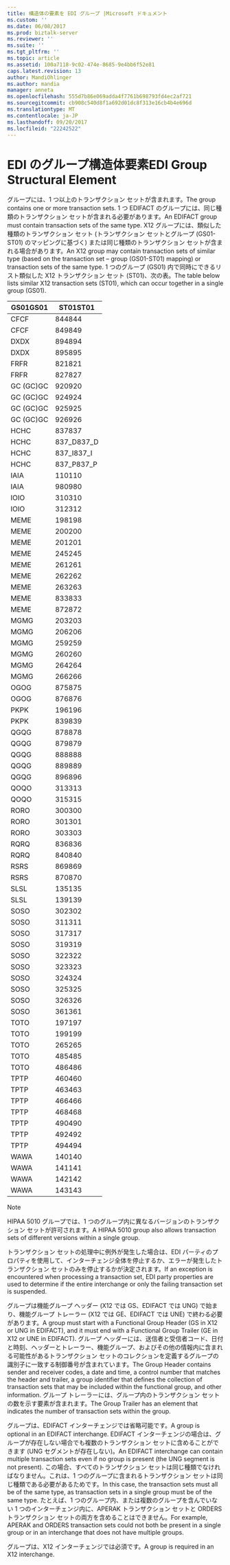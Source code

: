 ```yaml
---
title: 構造体の要素を EDI グループ |Microsoft ドキュメント
ms.custom: ''
ms.date: 06/08/2017
ms.prod: biztalk-server
ms.reviewer: ''
ms.suite: ''
ms.tgt_pltfrm: ''
ms.topic: article
ms.assetid: 100a7118-9c02-474e-8685-9e4bb6f52e81
caps.latest.revision: 13
author: MandiOhlinger
ms.author: mandia
manager: anneta
ms.openlocfilehash: 555d7b86e069adda4f7761b698793fd4ec2af721
ms.sourcegitcommit: cb908c540d8f1a692d01dc8f313e16cb4b4e696d
ms.translationtype: MT
ms.contentlocale: ja-JP
ms.lasthandoff: 09/20/2017
ms.locfileid: "22242522"
---
```

# <a name="edi-group-structural-element"></a><span data-ttu-id="5a06e-102">EDI のグループ構造体要素</span><span class="sxs-lookup"><span data-stu-id="5a06e-102">EDI Group Structural Element</span></span>
<span data-ttu-id="5a06e-103">グループには、1 つ以上のトランザクション セットが含まれます。</span><span class="sxs-lookup"><span data-stu-id="5a06e-103">The group contains one or more transaction sets.</span></span> <span data-ttu-id="5a06e-104">1 つ EDIFACT のグループには、同じ種類のトランザクション セットが含まれる必要があります。</span><span class="sxs-lookup"><span data-stu-id="5a06e-104">An EDIFACT group must contain transaction sets of the same type.</span></span> <span data-ttu-id="5a06e-105">X12 グループには、類似した種類のトランザクション セット (トランザクション セットとグループ (GS01-ST01) のマッピングに基づく) または同じ種類のトランザクション セットが含まれる場合があります。</span><span class="sxs-lookup"><span data-stu-id="5a06e-105">An X12 group may contain transaction sets of similar type (based on the transaction set – group (GS01-ST01) mapping) or transaction sets of the same type.</span></span> <span data-ttu-id="5a06e-106">1 つのグループ (GS01) 内で同時にできるリスト類似した X12 トランザクション セット (ST01)、次の表。</span><span class="sxs-lookup"><span data-stu-id="5a06e-106">The table below lists similar X12 transaction sets (ST01), which can occur together in a single group (GS01).</span></span>  
  
|<span data-ttu-id="5a06e-107">GS01</span><span class="sxs-lookup"><span data-stu-id="5a06e-107">GS01</span></span>|<span data-ttu-id="5a06e-108">ST01</span><span class="sxs-lookup"><span data-stu-id="5a06e-108">ST01</span></span>|  
|----------|----------|  
|<span data-ttu-id="5a06e-109">CF</span><span class="sxs-lookup"><span data-stu-id="5a06e-109">CF</span></span>|<span data-ttu-id="5a06e-110">844</span><span class="sxs-lookup"><span data-stu-id="5a06e-110">844</span></span>|  
|<span data-ttu-id="5a06e-111">CF</span><span class="sxs-lookup"><span data-stu-id="5a06e-111">CF</span></span>|<span data-ttu-id="5a06e-112">849</span><span class="sxs-lookup"><span data-stu-id="5a06e-112">849</span></span>|  
|<span data-ttu-id="5a06e-113">DX</span><span class="sxs-lookup"><span data-stu-id="5a06e-113">DX</span></span>|<span data-ttu-id="5a06e-114">894</span><span class="sxs-lookup"><span data-stu-id="5a06e-114">894</span></span>|  
|<span data-ttu-id="5a06e-115">DX</span><span class="sxs-lookup"><span data-stu-id="5a06e-115">DX</span></span>|<span data-ttu-id="5a06e-116">895</span><span class="sxs-lookup"><span data-stu-id="5a06e-116">895</span></span>|  
|<span data-ttu-id="5a06e-117">FR</span><span class="sxs-lookup"><span data-stu-id="5a06e-117">FR</span></span>|<span data-ttu-id="5a06e-118">821</span><span class="sxs-lookup"><span data-stu-id="5a06e-118">821</span></span>|  
|<span data-ttu-id="5a06e-119">FR</span><span class="sxs-lookup"><span data-stu-id="5a06e-119">FR</span></span>|<span data-ttu-id="5a06e-120">827</span><span class="sxs-lookup"><span data-stu-id="5a06e-120">827</span></span>|  
|<span data-ttu-id="5a06e-121">GC (GC)</span><span class="sxs-lookup"><span data-stu-id="5a06e-121">GC</span></span>|<span data-ttu-id="5a06e-122">920</span><span class="sxs-lookup"><span data-stu-id="5a06e-122">920</span></span>|  
|<span data-ttu-id="5a06e-123">GC (GC)</span><span class="sxs-lookup"><span data-stu-id="5a06e-123">GC</span></span>|<span data-ttu-id="5a06e-124">924</span><span class="sxs-lookup"><span data-stu-id="5a06e-124">924</span></span>|  
|<span data-ttu-id="5a06e-125">GC (GC)</span><span class="sxs-lookup"><span data-stu-id="5a06e-125">GC</span></span>|<span data-ttu-id="5a06e-126">925</span><span class="sxs-lookup"><span data-stu-id="5a06e-126">925</span></span>|  
|<span data-ttu-id="5a06e-127">GC (GC)</span><span class="sxs-lookup"><span data-stu-id="5a06e-127">GC</span></span>|<span data-ttu-id="5a06e-128">926</span><span class="sxs-lookup"><span data-stu-id="5a06e-128">926</span></span>|  
|<span data-ttu-id="5a06e-129">HC</span><span class="sxs-lookup"><span data-stu-id="5a06e-129">HC</span></span>|<span data-ttu-id="5a06e-130">837</span><span class="sxs-lookup"><span data-stu-id="5a06e-130">837</span></span>|  
|<span data-ttu-id="5a06e-131">HC</span><span class="sxs-lookup"><span data-stu-id="5a06e-131">HC</span></span>|<span data-ttu-id="5a06e-132">837_D</span><span class="sxs-lookup"><span data-stu-id="5a06e-132">837_D</span></span>|  
|<span data-ttu-id="5a06e-133">HC</span><span class="sxs-lookup"><span data-stu-id="5a06e-133">HC</span></span>|<span data-ttu-id="5a06e-134">837_I</span><span class="sxs-lookup"><span data-stu-id="5a06e-134">837_I</span></span>|  
|<span data-ttu-id="5a06e-135">HC</span><span class="sxs-lookup"><span data-stu-id="5a06e-135">HC</span></span>|<span data-ttu-id="5a06e-136">837_P</span><span class="sxs-lookup"><span data-stu-id="5a06e-136">837_P</span></span>|  
|<span data-ttu-id="5a06e-137">IA</span><span class="sxs-lookup"><span data-stu-id="5a06e-137">IA</span></span>|<span data-ttu-id="5a06e-138">110</span><span class="sxs-lookup"><span data-stu-id="5a06e-138">110</span></span>|  
|<span data-ttu-id="5a06e-139">IA</span><span class="sxs-lookup"><span data-stu-id="5a06e-139">IA</span></span>|<span data-ttu-id="5a06e-140">980</span><span class="sxs-lookup"><span data-stu-id="5a06e-140">980</span></span>|  
|<span data-ttu-id="5a06e-141">IO</span><span class="sxs-lookup"><span data-stu-id="5a06e-141">IO</span></span>|<span data-ttu-id="5a06e-142">310</span><span class="sxs-lookup"><span data-stu-id="5a06e-142">310</span></span>|  
|<span data-ttu-id="5a06e-143">IO</span><span class="sxs-lookup"><span data-stu-id="5a06e-143">IO</span></span>|<span data-ttu-id="5a06e-144">312</span><span class="sxs-lookup"><span data-stu-id="5a06e-144">312</span></span>|  
|<span data-ttu-id="5a06e-145">ME</span><span class="sxs-lookup"><span data-stu-id="5a06e-145">ME</span></span>|<span data-ttu-id="5a06e-146">198</span><span class="sxs-lookup"><span data-stu-id="5a06e-146">198</span></span>|  
|<span data-ttu-id="5a06e-147">ME</span><span class="sxs-lookup"><span data-stu-id="5a06e-147">ME</span></span>|<span data-ttu-id="5a06e-148">200</span><span class="sxs-lookup"><span data-stu-id="5a06e-148">200</span></span>|  
|<span data-ttu-id="5a06e-149">ME</span><span class="sxs-lookup"><span data-stu-id="5a06e-149">ME</span></span>|<span data-ttu-id="5a06e-150">201</span><span class="sxs-lookup"><span data-stu-id="5a06e-150">201</span></span>|  
|<span data-ttu-id="5a06e-151">ME</span><span class="sxs-lookup"><span data-stu-id="5a06e-151">ME</span></span>|<span data-ttu-id="5a06e-152">245</span><span class="sxs-lookup"><span data-stu-id="5a06e-152">245</span></span>|  
|<span data-ttu-id="5a06e-153">ME</span><span class="sxs-lookup"><span data-stu-id="5a06e-153">ME</span></span>|<span data-ttu-id="5a06e-154">261</span><span class="sxs-lookup"><span data-stu-id="5a06e-154">261</span></span>|  
|<span data-ttu-id="5a06e-155">ME</span><span class="sxs-lookup"><span data-stu-id="5a06e-155">ME</span></span>|<span data-ttu-id="5a06e-156">262</span><span class="sxs-lookup"><span data-stu-id="5a06e-156">262</span></span>|  
|<span data-ttu-id="5a06e-157">ME</span><span class="sxs-lookup"><span data-stu-id="5a06e-157">ME</span></span>|<span data-ttu-id="5a06e-158">263</span><span class="sxs-lookup"><span data-stu-id="5a06e-158">263</span></span>|  
|<span data-ttu-id="5a06e-159">ME</span><span class="sxs-lookup"><span data-stu-id="5a06e-159">ME</span></span>|<span data-ttu-id="5a06e-160">833</span><span class="sxs-lookup"><span data-stu-id="5a06e-160">833</span></span>|  
|<span data-ttu-id="5a06e-161">ME</span><span class="sxs-lookup"><span data-stu-id="5a06e-161">ME</span></span>|<span data-ttu-id="5a06e-162">872</span><span class="sxs-lookup"><span data-stu-id="5a06e-162">872</span></span>|  
|<span data-ttu-id="5a06e-163">MG</span><span class="sxs-lookup"><span data-stu-id="5a06e-163">MG</span></span>|<span data-ttu-id="5a06e-164">203</span><span class="sxs-lookup"><span data-stu-id="5a06e-164">203</span></span>|  
|<span data-ttu-id="5a06e-165">MG</span><span class="sxs-lookup"><span data-stu-id="5a06e-165">MG</span></span>|<span data-ttu-id="5a06e-166">206</span><span class="sxs-lookup"><span data-stu-id="5a06e-166">206</span></span>|  
|<span data-ttu-id="5a06e-167">MG</span><span class="sxs-lookup"><span data-stu-id="5a06e-167">MG</span></span>|<span data-ttu-id="5a06e-168">259</span><span class="sxs-lookup"><span data-stu-id="5a06e-168">259</span></span>|  
|<span data-ttu-id="5a06e-169">MG</span><span class="sxs-lookup"><span data-stu-id="5a06e-169">MG</span></span>|<span data-ttu-id="5a06e-170">260</span><span class="sxs-lookup"><span data-stu-id="5a06e-170">260</span></span>|  
|<span data-ttu-id="5a06e-171">MG</span><span class="sxs-lookup"><span data-stu-id="5a06e-171">MG</span></span>|<span data-ttu-id="5a06e-172">264</span><span class="sxs-lookup"><span data-stu-id="5a06e-172">264</span></span>|  
|<span data-ttu-id="5a06e-173">MG</span><span class="sxs-lookup"><span data-stu-id="5a06e-173">MG</span></span>|<span data-ttu-id="5a06e-174">266</span><span class="sxs-lookup"><span data-stu-id="5a06e-174">266</span></span>|  
|<span data-ttu-id="5a06e-175">OG</span><span class="sxs-lookup"><span data-stu-id="5a06e-175">OG</span></span>|<span data-ttu-id="5a06e-176">875</span><span class="sxs-lookup"><span data-stu-id="5a06e-176">875</span></span>|  
|<span data-ttu-id="5a06e-177">OG</span><span class="sxs-lookup"><span data-stu-id="5a06e-177">OG</span></span>|<span data-ttu-id="5a06e-178">876</span><span class="sxs-lookup"><span data-stu-id="5a06e-178">876</span></span>|  
|<span data-ttu-id="5a06e-179">PK</span><span class="sxs-lookup"><span data-stu-id="5a06e-179">PK</span></span>|<span data-ttu-id="5a06e-180">196</span><span class="sxs-lookup"><span data-stu-id="5a06e-180">196</span></span>|  
|<span data-ttu-id="5a06e-181">PK</span><span class="sxs-lookup"><span data-stu-id="5a06e-181">PK</span></span>|<span data-ttu-id="5a06e-182">839</span><span class="sxs-lookup"><span data-stu-id="5a06e-182">839</span></span>|  
|<span data-ttu-id="5a06e-183">QG</span><span class="sxs-lookup"><span data-stu-id="5a06e-183">QG</span></span>|<span data-ttu-id="5a06e-184">878</span><span class="sxs-lookup"><span data-stu-id="5a06e-184">878</span></span>|  
|<span data-ttu-id="5a06e-185">QG</span><span class="sxs-lookup"><span data-stu-id="5a06e-185">QG</span></span>|<span data-ttu-id="5a06e-186">879</span><span class="sxs-lookup"><span data-stu-id="5a06e-186">879</span></span>|  
|<span data-ttu-id="5a06e-187">QG</span><span class="sxs-lookup"><span data-stu-id="5a06e-187">QG</span></span>|<span data-ttu-id="5a06e-188">888</span><span class="sxs-lookup"><span data-stu-id="5a06e-188">888</span></span>|  
|<span data-ttu-id="5a06e-189">QG</span><span class="sxs-lookup"><span data-stu-id="5a06e-189">QG</span></span>|<span data-ttu-id="5a06e-190">889</span><span class="sxs-lookup"><span data-stu-id="5a06e-190">889</span></span>|  
|<span data-ttu-id="5a06e-191">QG</span><span class="sxs-lookup"><span data-stu-id="5a06e-191">QG</span></span>|<span data-ttu-id="5a06e-192">896</span><span class="sxs-lookup"><span data-stu-id="5a06e-192">896</span></span>|  
|<span data-ttu-id="5a06e-193">QO</span><span class="sxs-lookup"><span data-stu-id="5a06e-193">QO</span></span>|<span data-ttu-id="5a06e-194">313</span><span class="sxs-lookup"><span data-stu-id="5a06e-194">313</span></span>|  
|<span data-ttu-id="5a06e-195">QO</span><span class="sxs-lookup"><span data-stu-id="5a06e-195">QO</span></span>|<span data-ttu-id="5a06e-196">315</span><span class="sxs-lookup"><span data-stu-id="5a06e-196">315</span></span>|  
|<span data-ttu-id="5a06e-197">RO</span><span class="sxs-lookup"><span data-stu-id="5a06e-197">RO</span></span>|<span data-ttu-id="5a06e-198">300</span><span class="sxs-lookup"><span data-stu-id="5a06e-198">300</span></span>|  
|<span data-ttu-id="5a06e-199">RO</span><span class="sxs-lookup"><span data-stu-id="5a06e-199">RO</span></span>|<span data-ttu-id="5a06e-200">301</span><span class="sxs-lookup"><span data-stu-id="5a06e-200">301</span></span>|  
|<span data-ttu-id="5a06e-201">RO</span><span class="sxs-lookup"><span data-stu-id="5a06e-201">RO</span></span>|<span data-ttu-id="5a06e-202">303</span><span class="sxs-lookup"><span data-stu-id="5a06e-202">303</span></span>|  
|<span data-ttu-id="5a06e-203">RQ</span><span class="sxs-lookup"><span data-stu-id="5a06e-203">RQ</span></span>|<span data-ttu-id="5a06e-204">836</span><span class="sxs-lookup"><span data-stu-id="5a06e-204">836</span></span>|  
|<span data-ttu-id="5a06e-205">RQ</span><span class="sxs-lookup"><span data-stu-id="5a06e-205">RQ</span></span>|<span data-ttu-id="5a06e-206">840</span><span class="sxs-lookup"><span data-stu-id="5a06e-206">840</span></span>|  
|<span data-ttu-id="5a06e-207">RS</span><span class="sxs-lookup"><span data-stu-id="5a06e-207">RS</span></span>|<span data-ttu-id="5a06e-208">869</span><span class="sxs-lookup"><span data-stu-id="5a06e-208">869</span></span>|  
|<span data-ttu-id="5a06e-209">RS</span><span class="sxs-lookup"><span data-stu-id="5a06e-209">RS</span></span>|<span data-ttu-id="5a06e-210">870</span><span class="sxs-lookup"><span data-stu-id="5a06e-210">870</span></span>|  
|<span data-ttu-id="5a06e-211">SL</span><span class="sxs-lookup"><span data-stu-id="5a06e-211">SL</span></span>|<span data-ttu-id="5a06e-212">135</span><span class="sxs-lookup"><span data-stu-id="5a06e-212">135</span></span>|  
|<span data-ttu-id="5a06e-213">SL</span><span class="sxs-lookup"><span data-stu-id="5a06e-213">SL</span></span>|<span data-ttu-id="5a06e-214">139</span><span class="sxs-lookup"><span data-stu-id="5a06e-214">139</span></span>|  
|<span data-ttu-id="5a06e-215">SO</span><span class="sxs-lookup"><span data-stu-id="5a06e-215">SO</span></span>|<span data-ttu-id="5a06e-216">302</span><span class="sxs-lookup"><span data-stu-id="5a06e-216">302</span></span>|  
|<span data-ttu-id="5a06e-217">SO</span><span class="sxs-lookup"><span data-stu-id="5a06e-217">SO</span></span>|<span data-ttu-id="5a06e-218">311</span><span class="sxs-lookup"><span data-stu-id="5a06e-218">311</span></span>|  
|<span data-ttu-id="5a06e-219">SO</span><span class="sxs-lookup"><span data-stu-id="5a06e-219">SO</span></span>|<span data-ttu-id="5a06e-220">317</span><span class="sxs-lookup"><span data-stu-id="5a06e-220">317</span></span>|  
|<span data-ttu-id="5a06e-221">SO</span><span class="sxs-lookup"><span data-stu-id="5a06e-221">SO</span></span>|<span data-ttu-id="5a06e-222">319</span><span class="sxs-lookup"><span data-stu-id="5a06e-222">319</span></span>|  
|<span data-ttu-id="5a06e-223">SO</span><span class="sxs-lookup"><span data-stu-id="5a06e-223">SO</span></span>|<span data-ttu-id="5a06e-224">322</span><span class="sxs-lookup"><span data-stu-id="5a06e-224">322</span></span>|  
|<span data-ttu-id="5a06e-225">SO</span><span class="sxs-lookup"><span data-stu-id="5a06e-225">SO</span></span>|<span data-ttu-id="5a06e-226">323</span><span class="sxs-lookup"><span data-stu-id="5a06e-226">323</span></span>|  
|<span data-ttu-id="5a06e-227">SO</span><span class="sxs-lookup"><span data-stu-id="5a06e-227">SO</span></span>|<span data-ttu-id="5a06e-228">324</span><span class="sxs-lookup"><span data-stu-id="5a06e-228">324</span></span>|  
|<span data-ttu-id="5a06e-229">SO</span><span class="sxs-lookup"><span data-stu-id="5a06e-229">SO</span></span>|<span data-ttu-id="5a06e-230">325</span><span class="sxs-lookup"><span data-stu-id="5a06e-230">325</span></span>|  
|<span data-ttu-id="5a06e-231">SO</span><span class="sxs-lookup"><span data-stu-id="5a06e-231">SO</span></span>|<span data-ttu-id="5a06e-232">326</span><span class="sxs-lookup"><span data-stu-id="5a06e-232">326</span></span>|  
|<span data-ttu-id="5a06e-233">SO</span><span class="sxs-lookup"><span data-stu-id="5a06e-233">SO</span></span>|<span data-ttu-id="5a06e-234">361</span><span class="sxs-lookup"><span data-stu-id="5a06e-234">361</span></span>|  
|<span data-ttu-id="5a06e-235">TO</span><span class="sxs-lookup"><span data-stu-id="5a06e-235">TO</span></span>|<span data-ttu-id="5a06e-236">197</span><span class="sxs-lookup"><span data-stu-id="5a06e-236">197</span></span>|  
|<span data-ttu-id="5a06e-237">TO</span><span class="sxs-lookup"><span data-stu-id="5a06e-237">TO</span></span>|<span data-ttu-id="5a06e-238">199</span><span class="sxs-lookup"><span data-stu-id="5a06e-238">199</span></span>|  
|<span data-ttu-id="5a06e-239">TO</span><span class="sxs-lookup"><span data-stu-id="5a06e-239">TO</span></span>|<span data-ttu-id="5a06e-240">265</span><span class="sxs-lookup"><span data-stu-id="5a06e-240">265</span></span>|  
|<span data-ttu-id="5a06e-241">TO</span><span class="sxs-lookup"><span data-stu-id="5a06e-241">TO</span></span>|<span data-ttu-id="5a06e-242">485</span><span class="sxs-lookup"><span data-stu-id="5a06e-242">485</span></span>|  
|<span data-ttu-id="5a06e-243">TO</span><span class="sxs-lookup"><span data-stu-id="5a06e-243">TO</span></span>|<span data-ttu-id="5a06e-244">486</span><span class="sxs-lookup"><span data-stu-id="5a06e-244">486</span></span>|  
|<span data-ttu-id="5a06e-245">TP</span><span class="sxs-lookup"><span data-stu-id="5a06e-245">TP</span></span>|<span data-ttu-id="5a06e-246">460</span><span class="sxs-lookup"><span data-stu-id="5a06e-246">460</span></span>|  
|<span data-ttu-id="5a06e-247">TP</span><span class="sxs-lookup"><span data-stu-id="5a06e-247">TP</span></span>|<span data-ttu-id="5a06e-248">463</span><span class="sxs-lookup"><span data-stu-id="5a06e-248">463</span></span>|  
|<span data-ttu-id="5a06e-249">TP</span><span class="sxs-lookup"><span data-stu-id="5a06e-249">TP</span></span>|<span data-ttu-id="5a06e-250">466</span><span class="sxs-lookup"><span data-stu-id="5a06e-250">466</span></span>|  
|<span data-ttu-id="5a06e-251">TP</span><span class="sxs-lookup"><span data-stu-id="5a06e-251">TP</span></span>|<span data-ttu-id="5a06e-252">468</span><span class="sxs-lookup"><span data-stu-id="5a06e-252">468</span></span>|  
|<span data-ttu-id="5a06e-253">TP</span><span class="sxs-lookup"><span data-stu-id="5a06e-253">TP</span></span>|<span data-ttu-id="5a06e-254">490</span><span class="sxs-lookup"><span data-stu-id="5a06e-254">490</span></span>|  
|<span data-ttu-id="5a06e-255">TP</span><span class="sxs-lookup"><span data-stu-id="5a06e-255">TP</span></span>|<span data-ttu-id="5a06e-256">492</span><span class="sxs-lookup"><span data-stu-id="5a06e-256">492</span></span>|  
|<span data-ttu-id="5a06e-257">TP</span><span class="sxs-lookup"><span data-stu-id="5a06e-257">TP</span></span>|<span data-ttu-id="5a06e-258">494</span><span class="sxs-lookup"><span data-stu-id="5a06e-258">494</span></span>|  
|<span data-ttu-id="5a06e-259">WA</span><span class="sxs-lookup"><span data-stu-id="5a06e-259">WA</span></span>|<span data-ttu-id="5a06e-260">140</span><span class="sxs-lookup"><span data-stu-id="5a06e-260">140</span></span>|  
|<span data-ttu-id="5a06e-261">WA</span><span class="sxs-lookup"><span data-stu-id="5a06e-261">WA</span></span>|<span data-ttu-id="5a06e-262">141</span><span class="sxs-lookup"><span data-stu-id="5a06e-262">141</span></span>|  
|<span data-ttu-id="5a06e-263">WA</span><span class="sxs-lookup"><span data-stu-id="5a06e-263">WA</span></span>|<span data-ttu-id="5a06e-264">142</span><span class="sxs-lookup"><span data-stu-id="5a06e-264">142</span></span>|  
|<span data-ttu-id="5a06e-265">WA</span><span class="sxs-lookup"><span data-stu-id="5a06e-265">WA</span></span>|<span data-ttu-id="5a06e-266">143</span><span class="sxs-lookup"><span data-stu-id="5a06e-266">143</span></span>|  
  
> [!NOTE]
>  <span data-ttu-id="5a06e-267">HIPAA 5010 グループでは、1 つのグループ内に異なるバージョンのトランザクション セットが許可されます。</span><span class="sxs-lookup"><span data-stu-id="5a06e-267">A HIPAA 5010 group also allows transaction sets of different versions within a single group.</span></span>  
  
 <span data-ttu-id="5a06e-268">トランザクション セットの処理中に例外が発生した場合は、EDI パーティのプロパティを使用して、インターチェンジ全体を停止するか、エラーが発生したトランザクション セットのみを停止するかが決定されます。</span><span class="sxs-lookup"><span data-stu-id="5a06e-268">If an exception is encountered when processing a transaction set, EDI party properties are used to determine if the entire interchange or only the failing transaction set is suspended.</span></span>  
  
 <span data-ttu-id="5a06e-269">グループは機能グループ ヘッダー (X12 では GS、EDIFACT では UNG) で始まり、機能グループ トレーラー (X12 では GE、EDIFACT では UNE) で終わる必要があります。</span><span class="sxs-lookup"><span data-stu-id="5a06e-269">A group must start with a Functional Group Header (GS in X12 or UNG in EDIFACT), and it must end with a Functional Group Trailer (GE in X12 or UNE in EDIFACT).</span></span> <span data-ttu-id="5a06e-270">グループ ヘッダーには、送信者と受信者コード、日付と時刻、ヘッダーとトレーラー、機能グループ、およびその他の情報内に含まれる可能性があるトランザクション セットのコレクションを定義するグループの識別子に一致する制御番号が含まれています。</span><span class="sxs-lookup"><span data-stu-id="5a06e-270">The Group Header contains sender and receiver codes, a date and time, a control number that matches the header and trailer, a group identifier that defines the collection of transaction sets that may be included within the functional group, and other information.</span></span> <span data-ttu-id="5a06e-271">グループ トレーラーには、グループ内のトランザクション セットの数を示す要素が含まれます。</span><span class="sxs-lookup"><span data-stu-id="5a06e-271">The Group Trailer has an element that indicates the number of transaction sets within the group.</span></span>  
  
 <span data-ttu-id="5a06e-272">グループは、EDIFACT インターチェンジでは省略可能です。</span><span class="sxs-lookup"><span data-stu-id="5a06e-272">A group is optional in an EDIFACT interchange.</span></span> <span data-ttu-id="5a06e-273">EDIFACT インターチェンジの場合は、グループが存在しない場合でも複数のトランザクション セットに含めることができます (UNG セグメントが存在しない)。</span><span class="sxs-lookup"><span data-stu-id="5a06e-273">An EDIFACT interchange can contain multiple transaction sets even if no group is present (the UNG segment is not present).</span></span> <span data-ttu-id="5a06e-274">この場合、すべてのトランザクション セットは同じ種類でなければなりません。これは、1 つのグループに含まれるトランザクション セットは同じ種類である必要があるためです。</span><span class="sxs-lookup"><span data-stu-id="5a06e-274">In this case, the transaction sets must all be of the same type, as transaction sets in a single group must be of the same type.</span></span> <span data-ttu-id="5a06e-275">たとえば、1 つのグループ内、または複数のグループを含んでいない 1 つのインターチェンジ内に、APERAK トランザクション セットと ORDERS トランザクション セットの両方を含めることはできません。</span><span class="sxs-lookup"><span data-stu-id="5a06e-275">For example, APERAK and ORDERS transaction sets could not both be present in a single group or in an interchange that does not have multiple groups.</span></span>  
  
 <span data-ttu-id="5a06e-276">グループは、X12 インターチェンジでは必須です。</span><span class="sxs-lookup"><span data-stu-id="5a06e-276">A group is required in an X12 interchange.</span></span>